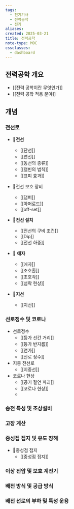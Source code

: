 ```yaml
---
tags:
  - 전기기사
  - 전력공학
  - 전기
aliases: 
created: 2025-03-21
title: 전력공학
note-type: MOC
cssclasses:
  - dashboard
---
```


## 전력공학 개요
- [[전력 공학이란 무엇인가]]
- [[전력 공학 적용 분야]]

## 개념

### 전선로

- 📖**전선**
	- [[단선]]
	- [[연선]]
	- [[동선의 종류]]
	- [[캘빈의 법칙]]
	- [[표피 효과]]
	
- 📖전선 보호 장비
	- [[댐퍼]]
	- [[아머로드]]
	- [[off-set]]
- 📖**전선 설치**
	- [[전선의 구비 조건]]
	- [[Dip]]
	- [[전선 하중]]
- 📖 **애자**
	- [[애자]]
	- [[초호환]]
	- [[초호각]]
	- [[섬락 현상]]
- 📖**지선**
	- [[지선]]

### 선로정수 및 코로나

- 선로정수
	- [[등가 선간 거리]]
	- [[등가 반지름]]
	- [[연가]]
	- [[선로 정수]]
- 지중 전선로
	- [[지중선]]
- 코로나 현상
	- [[공기 절연 파괴]]
	- [[코로나 현상]]
	- 
### 송전 특성 및 조상설비

### 고장 계산

### 중성접 접지 및 유도 장해
- 📖중성점 접지
	- [[중성점 접지]]

### 이상 전압 및 보호 계전기

### 배전 방식 및 공급 방식

### 배전 선로의 부하 및 특성 운용
